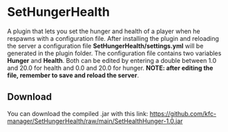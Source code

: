 # SetHungerHealth

A plugin that lets you set the hunger and health of a player when he respawns with a configuration file. After installing the plugin and reloading the server a configuration file **SetHungerHealth/settings.yml** will be generated in the plugin folder. The configuration file contains two variables **Hunger** and **Health**. Both can be edited by entering a double between 1.0 and 20.0 for health and 0.0 and 20.0 for hunger. **NOTE: after editing the file, remember to save and reload the server**.

## Download

You can download the compiled .jar with this link: https://github.com/kfc-manager/SetHungerHealth/raw/main/SetHealthHunger-1.0.jar
